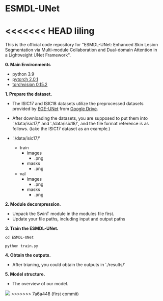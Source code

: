 # ESMDL-UNet
<<<<<<< HEAD
liling
=======
This is the official code repository for "ESMDL-UNet: Enhanced Skin Lesion Segmentation via Multi-module Collaboration and Dual-domain Attention in a Lightweight UNet Framework".

**0. Main Environments**
- python 3.9
- [pytorch 2.0.1](https://download.pytorch.org/whl/cu111/torch-1.8.0%2Bcu111-cp38-cp38-win_amd64.whl)
- [torchvision 0.15.2](https://download.pytorch.org/whl/cu111/torchvision-0.9.0%2Bcu111-cp38-cp38-linux_x86_64.whl)

**1. Prepare the dataset.**

- The ISIC17 and ISIC18 datasets utilize the preprocessed datasets provided by [EGE-UNet](https://github.com/JCruan519/EGE-UNet) from [Google Drive](https://drive.google.com/file/d/1J6c2dDqX8qka1q4EtmTBA0w3Kez7-M6T/view?usp=sharing).

- After downloading the datasets, you are supposed to put them into './data/isic17/' and './data/isic18/', and the file format reference is as follows. (take the ISIC17 dataset as an example.)

- './data/isic17/'
  - train
    - images
      - .png
    - masks
      - .png
  - val
    - images
      - .png
    - masks
      - .png


**2. Module decompression.**

- Unpack the SwinT module in the modules file first.
- Update your file paths, including input and output paths

**3. Train the ESMDL-UNet.**
```
cd ESMDL-UNet
```
```
python train.py
```

**4. Obtain the outputs.**
- After trianing, you could obtain the outputs in './results/'



**5. Model structure.**
- The overview of our model.
<img src="./img/tupianji.jpg">
>>>>>>> 7a6a448 (first commit)
